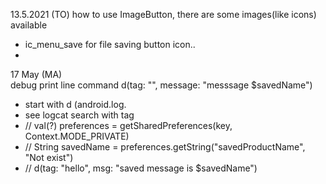 
13.5.2021 (TO)
how to use ImageButton, there are some images(like icons) available  
  - ic_menu_save for file saving button icon..
  -
  
17 May (MA)  
debug print line command d(tag: "", message: "messsage $savedName")  
  - start with d (android.log.  
  - see logcat search with tag
  -  // val(?) preferences = getSharedPreferences(key, Context.MODE_PRIVATE)
  -  // String savedName = preferences.getString("savedProductName", "Not exist")
  -  // d(tag: "hello", msg: "saved message is $savedName")
